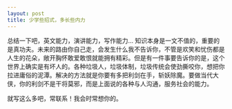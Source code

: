 ```yaml
---
layout: post
title: 少学些招式，多长些内力
---
```


总结一下吧，英文能力，演讲能力，写作能力...
知识本身是一文不值的，重要的是真功夫。未来的路由你自己走，会发生什么我不告诉你，不管是欢笑和忧伤都是人生的花朵，敞开胸怀敢爱敢恨就能拥有精彩。但是有一件事要告诉你的是，这个世界上确实是有坏人的。各种垃圾人，垃圾体制，垃圾传统会使劲撕咬你，想把你拉进庸俗的泥潭。解决的方法就是你要有多把利剑在手，斩妖除魔。要做当代大侠，你的利剑不是干将莫邪，而是上面说的各种与人沟通，服务社会的能力。

就写这么多吧，常联系！我会时常想你的。

